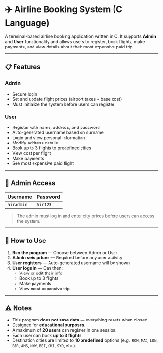 # ✈️ Airline Booking System (C Language)

A terminal-based airline booking application written in C. It supports **Admin** and **User** functionality and allows users to register, 
book flights, make payments, and view details about their most expensive paid trip.

---

## 📋 Features

### Admin
- Secure login
- Set and update flight prices (airport taxes + base cost)
- Must initialize the system before users can register

### User
- Register with name, address, and password
- Auto-generated username based on surname
- Login and view personal information
- Modify address details
- Book up to 3 flights to predefined cities
- View cost per flight
- Make payments
- See most expensive paid flight

---

## 🔐 Admin Access

| Username   | Password |
|------------|----------|
| `airadmin` | `Air123` |

> The admin must log in and enter city prices before users can access the system.

---

## 🧭 How to Use

1. **Run the program** — Choose between Admin or User
2. **Admin sets prices** — Required before any user activity
3. **User registers** — Auto-generated username will be shown
4. **User logs in** — Can then:
   - View or edit their info
   - Book up to 3 flights
   - Make payments
   - View most expensive trip

---

## ⚠️ Notes

- This program **does not save data** — everything resets when closed.
- Designed for **educational purposes**.
- A maximum of **20 users** can register in one session.
- Each user can book **up to 3 flights**.
- Destination cities are limited to **10 predefined** options (e.g., `ROM`, `MAD`, `LON`, `BER`, `AMS`, `NYW`, `BEI`, `CHI`, `SYD`, etc.).

